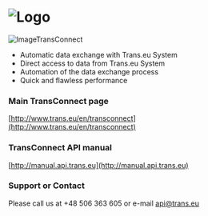 ![Logo](http://manual.api.trans.eu/logo-transconnect.png)
============


![ImageTransConnect](http://www.trans.eu/en/wp-content/themes/transeu/images/header-slides-22.png)

* Automatic data exchange with Trans.eu System
* Direct access to data from Trans.eu System
* Automation of the data exchange process
* Quick and flawless performance

### Main TransConnect page

[http://www.trans.eu/en/transconnect](http://www.trans.eu/en/transconnect)

### TransConnect API manual

[http://manual.api.trans.eu](http://manual.api.trans.eu)

### Support or Contact

Please call us at +48 506 363 605 or e-mail api@trans.eu
